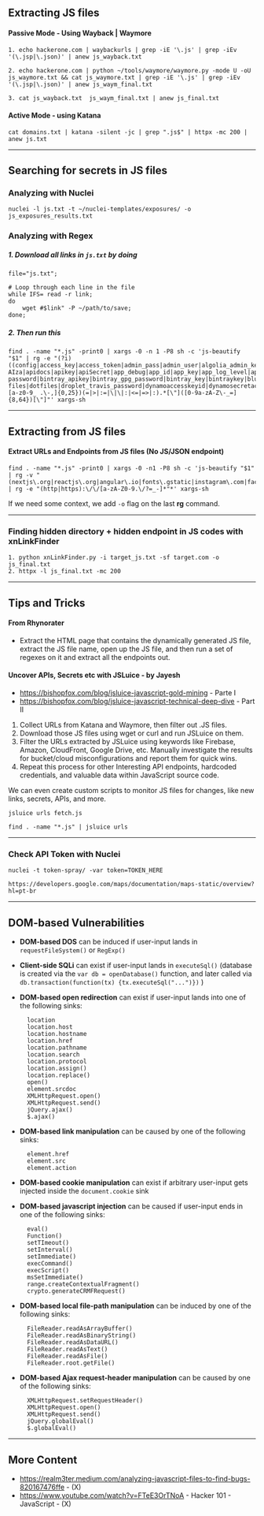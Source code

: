 ## Extracting JS files

#### Passive Mode - Using Wayback | Waymore

	1. echo hackerone.com | waybackurls | grep -iE '\.js' | grep -iEv '(\.jsp|\.json)' | anew js_wayback.txt

	2. echo hackerone.com | python ~/tools/waymore/waymore.py -mode U -oU js_waymore.txt && cat js_waymore.txt | grep -iE '\.js' | grep -iEv '(\.jsp|\.json)' | anew js_waym_final.txt

	3. cat js_wayback.txt  js_waym_final.txt | anew js_final.txt

#### Active Mode - using Katana

	cat domains.txt | katana -silent -jc | grep ".js$" | httpx -mc 200 | anew js.txt

---
## Searching for secrets in JS files

### Analyzing with Nuclei

	nuclei -l js.txt -t ~/nuclei-templates/exposures/ -o js_exposures_results.txt

### Analyzing with Regex

##### 1. Download all links in `js.txt` by doing

	file="js.txt";

	# Loop through each line in the file
	while IFS= read -r link; 
	do
		wget #$link" -P ~/path/to/save;
	done;

##### 2. Then run this

	find . -name "*.js" -print0 | xargs -0 -n 1 -P8 sh -c 'js-beautify "$1" | rg -e "(?i)((config|access_key|access_token|admin_pass|admin_user|algolia_admin_key|algolia_api_key|alias_pass|alicloud_access_key|amazon_secret_access_key|amazonaws|ansible_vault_password|aos_key|api_key|api_key_secret|api_key_sid|api_secret|api.googlemaps AIza|apidocs|apikey|apiSecret|app_debug|app_id|app_key|app_log_level|app_secret|appkey|appkeysecret|application_key|appsecret|appspot|auth_token|authorizationToken|authsecret|aws_access|aws_access_key_id|aws_bucket|aws_key|aws_secret|aws_secret_key|aws_token|AWSSecretKey|b2_app_key|bashrc password|bintray_apikey|bintray_gpg_password|bintray_key|bintraykey|bluemix_api_key|bluemix_pass|browserstack_access_key|bucket_password|bucketeer_aws_access_key_id|bucketeer_aws_secret_access_key|built_branch_deploy_key|bx_password|cache_driver|cache_s3_secret_key|cattle_access_key|cattle_secret_key|certificate_password|ci_deploy_password|client_secret|client_zpk_secret_key|clojars_password|cloud_api_key|cloud_watch_aws_access_key|cloudant_password|cloudflare_api_key|cloudflare_auth_key|cloudinary_api_secret|cloudinary_name|codecov_token|conn.login|connectionstring|consumer_key|consumer_secret|credentials|cypress_record_key|database_password|database_schema_test|datadog_api_key|datadog_app_key|db_password|db_server|db_username|dbpasswd|dbpassword|dbuser|deploy_password|digitalocean_ssh_key_body|digitalocean_ssh_key_ids|docker_hub_password|docker_key|docker_pass|docker_passwd|docker_password|dockerhub_password|dockerhubpassword|dot-files|dotfiles|droplet_travis_password|dynamoaccesskeyid|dynamosecretaccesskey|elastica_host|elastica_port|elasticsearch_password|encryption_key|encryption_password|env.heroku_api_key|env.sonatype_password|eureka.awssecretkey)[a-z0-9_ .\-,]{0,25})(=|>|:=|\|\|:|<=|=>|:).*[\"]([0-9a-zA-Z\-_=]{8,64})[\"]"' xargs-sh

---
## Extracting from JS files

#### Extract URLs and Endpoints from JS files (No JS/JSON endpoint)

	find . -name "*.js" -print0 | xargs -0 -n1 -P8 sh -c 'js-beautify "$1" | rg -v "(nextjs\.org|reactjs\.org|angular\.io|fonts\.gstatic|instagram\.com|facebook\.com|twitter\.com|tiktok\.com|youtube\.com|w3\.org|\.js|\.json|\.css)" | rg -e "(http|https):\/\/[a-zA-Z0-9.\/?=_-]*"*' xargs-sh

If we need some context, we add `-o` flag on the last **rg** command.

---
### Finding hidden directory + hidden endpoint in JS codes with xnLinkFinder

	1. python xnLinkFinder.py -i target_js.txt -sf target.com -o js_final.txt
	2. httpx -l js_final.txt -mc 200

---
## Tips and Tricks

#### From Rhynorater

- Extract the HTML page that contains the dynamically generated JS file, extract the JS file name, open up the JS file, and then run a set of regexes on it and extract all the endpoints out.

#### Uncover APIs, Secrets etc with JSLuice - by Jayesh

- https://bishopfox.com/blog/jsluice-javascript-gold-mining - Parte I
- https://bishopfox.com/blog/jsluice-javascript-technical-deep-dive - Part II

1. Collect URLs from Katana and Waymore, then filter out .JS files.
2. Download those JS files using wget or curl and run JSLuice on them.
3. Filter the URLs extracted by JSLuice using keywords like Firebase, Amazon, CloudFront, Google Drive, etc. Manually investigate the results for bucket/cloud misconfigurations and report them for quick wins.
4. Repeat this process for other Interesting API endpoints, hardcoded credentials, and valuable data within JavaScript source code.

We can even create custom scripts to monitor JS files for changes, like new links, secrets, APIs, and more.

	jsluice urls fetch.js

	find . -name "*.js" | jsluice urls

---
### Check API  Token with Nuclei

	nuclei -t token-spray/ -var token=TOKEN_HERE

	https://developers.google.com/maps/documentation/maps-static/overview?hl=pt-br

---
## DOM-based Vulnerabilities

- **DOM-based DOS** can be induced if user-input lands in `requestFileSystem()` or
`RegExp()`
- **Client-side SQLi** can exist if user-input lands in `executeSql()` (database is created
via the `var db = openDatabase()` function, and later called via `db.transaction(function(tx) {tx.executeSql("...")})` )
- **DOM-based open redirection** can exist if user-input lands into one of the following sinks:

		location
		location.host
		location.hostname
		location.href
		location.pathname
		location.search
		location.protocol
		location.assign()
		location.replace()
		open()
		element.srcdoc
		XMLHttpRequest.open()
		XMLHttpRequest.send()
		jQuery.ajax()
		$.ajax()

- **DOM-based link manipulation** can be caused by one of the following sinks:

		element.href
		element.src
		element.action

- **DOM-based cookie manipulation** can exist if arbitrary user-input gets injected inside the `document.cookie` sink
- **DOM-based javascript injection** can be caused if user-input ends in one of the following sinks:

		eval()
		Function()
		setTImeout()
		setInterval()
		setImmediate()
		execCommand()
		execScript()
		msSetImmediate()
		range.createContextualFragment()
		crypto.generateCRMFRequest()

- **DOM-based local file-path manipulation** can be induced by one of the following sinks:

		FileReader.readAsArrayBuffer()
		FileReader.readAsBinaryString()
		FileReader.readAsDataURL()
		FileReader.readAsText()
		FileReader.readAsFile()
		FileReader.root.getFile()

- **DOM-based Ajax request-header manipulation** can be caused by one of the following sinks:

		XMLHttpRequest.setRequestHeader()
		XMLHttpRequest.open()
		XMLHttpRequest.send()
		jQuery.globalEval()
		$.globalEval()

---
## More Content

- https://realm3ter.medium.com/analyzing-javascript-files-to-find-bugs-820167476ffe - (X)
- https://www.youtube.com/watch?v=FTeE3OrTNoA - Hacker 101 - JavaScript - (X)
